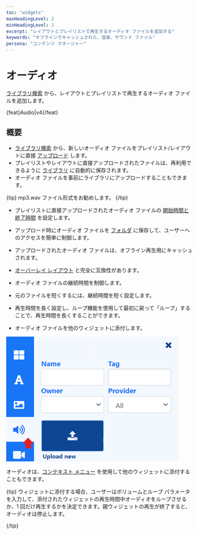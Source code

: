 ```yaml
---
toc: "widgets"
maxHeadingLevel: 2
minHeadingLevel: 2
excerpt: "レイアウトとプレイリストで再生するオーディオ ファイルを追加する"
keywords: "オフラインでキャッシュされた、音楽、サウンド ファイル"
persona: "コンテンツ マネージャー"
---
```


# オーディオ

[ライブラリ検索](layouts_editor.html#content-library-search) から、レイアウトとプレイリストで再生するオーディオ ファイルを追加します。

{feat}Audio|v4{/feat}

## 概要

- [ライブラリ検索](layouts_editor.html#content-library-search) から、新しいオーディオ ファイルをプレイリスト/レイアウトに直接 [アップロード](media_library.html#content-add-media-upload) します。
- プレイリストやレイアウトに直接アップロードされたファイルは、再利用できるように [ライブラリ](media_library.html) に自動的に保存されます。
- オーディオ ファイルを事前にライブラリにアップロードすることもできます。

{tip}
mp3.wav ファイル形式をお勧めします。
{/tip}

- プレイリストに直接アップロードされたオーディオ ファイルの [開始時間と終了時間](media_playlists.html#content-widget-expiry-dates) を設定します。
- アップロード時にオーディオ ファイルを [フォルダ](tour_folders.html#content-saving-to-folders) に保存して、ユーザーへのアクセスを簡単に制御します。
- アップロードされたオーディオ ファイルは、オフライン再生用にキャッシュされます。
- [オーバーレイ レイアウト](layouts_overlay.html) と完全に互換性があります。
- オーディオ ファイルの継続時間を制御します。
- 元のファイルを短くするには、継続時間を短く設定します。

- 再生時間を長く設定し、ループ機能を使用して最初に戻って「ループ」することで、再生時間を長くすることができます。
- オーディオ ファイルを他のウィジェットに添付します。

![オーディオ](img/v4_media_module_audio.png)

オーディオは、[コンテキスト メニュー](layouts_editor.html#content-context-menu) を使用して他のウィジェットに添付することもできます。

{tip}
ウィジェットに添付する場合、ユーザーはボリュームとループ パラメータを入力して、添付されたウィジェットの再生時間中オーディオをループさせるか、1 回だけ再生するかを決定できます。親ウィジェットの再生が終了すると、オーディオは停止します。

{/tip}

